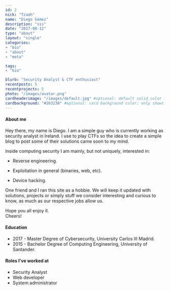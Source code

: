 ```yaml
---
id: 2
nick: "Tzaoh"
name: "Diego Gómez"
description: "sss"
date: "2017-08-12"
type: "about"
layout: "single"
categories:
- "bio"
- "about"
- "meta"

tags:
- "bio"

blurb: "Security Analyst & CTF enthusiast"
recentposts: 5
recentprojects: 5
photo: "/images/avatar.png"
cardheaderimage: "/images/default.jpg" #optional: default solid color if unset
cardbackground: "#263238" #optional: card background color; only shows when no image specified
---
```


#### About me

Hey there, my name is Diego. I am a simple guy who is currently working as security analyst in Ireland. I use to play CTFs so the idea to create a simple blog to post some of their solutions came soon to my mind.

Inside computing security I am mainly, but not uniquely, interested in:

- Reverse engineering.

- Exploitation in general (binaries, web, etc).

- Device hacking.

One friend and I ran this site as a hobbie. We will keep it updated with solutions, projects or simply stuff we consider interesting and curious to know, as much as our respective jobs allow us.

Hope you all enjoy it.  
Cheers!

#### Education

- 2017 - Master Degree of Cybersecurity, University Carlos III Madrid.
- 2015 - Bachelor Degree of Computing Engineering, University of Santander.
 
#### Roles I've worked at

- Security Analyst
- Web developer
- System administrator
